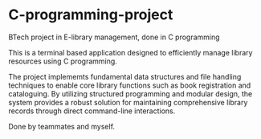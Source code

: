 # C-programming-project
BTech project in E-library management, done in C programming

This is a terminal based application designed to efficiently manage library resources using C programming.

The project implememts fundamental data structures and file handling techniques to enable core library functions such as book registration and cataloguing.
By utilizing structured programming and modular design, the system provides a robust solution for maintaining comprehensive library records through direct command-line interactions.

Done by teammates and myself.
